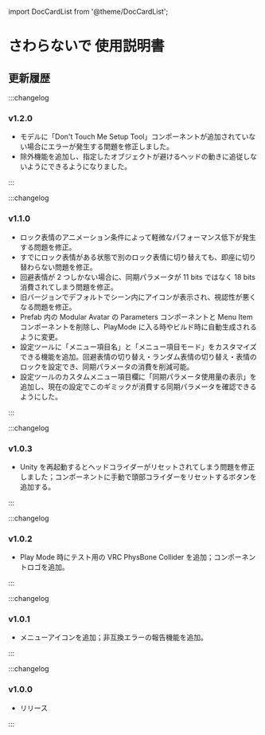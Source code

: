 import DocCardList from '@theme/DocCardList';

# さわらないで 使用説明書

<DocCardList />

## 更新履歴

:::changelog

### v1.2.0

- モデルに「Don't Touch Me Setup Tool」コンポーネントが追加されていない場合にエラーが発生する問題を修正しました。
- 除外機能を追加し、指定したオブジェクトが避けるヘッドの動きに追従しないようにできるようになりました。

:::

:::changelog

### v1.1.0

- ロック表情のアニメーション条件によって軽微なパフォーマンス低下が発生する問題を修正。
- すでにロック表情がある状態で別のロック表情に切り替えても、即座に切り替わらない問題を修正。
- 回避表情が 2 つしかない場合に、同期パラメータが 11 bits ではなく 18 bits 消費されてしまう問題を修正。
- 旧バージョンでデフォルトでシーン内にアイコンが表示され、視認性が悪くなる問題を修正。
- Prefab 内の Modular Avatar の Parameters コンポーネントと Menu Item コンポーネントを削除し、PlayMode に入る時やビルド時に自動生成されるように変更。
- 設定ツールに「メニュー項目名」と「メニュー項目モード」をカスタマイズできる機能を追加。回避表情の切り替え・ランダム表情の切り替え・表情のロックを設定でき、同期パラメータの消費を削減可能。
- 設定ツールのカスタムメニュー項目欄に「同期パラメータ使用量の表示」を追加し、現在の設定でこのギミックが消費する同期パラメータを確認できるようにした。

:::

:::changelog

### v1.0.3

- Unity を再起動するとヘッドコライダーがリセットされてしまう問題を修正しました；コンポーネントに手動で頭部コライダーをリセットするボタンを追加する。

:::

:::changelog

### v1.0.2

- Play Mode 時にテスト用の VRC PhysBone Collider を追加；コンポーネントロゴを追加。

:::

:::changelog

### v1.0.1

- メニューアイコンを追加；非互換エラーの報告機能を追加。

:::

:::changelog

### v1.0.0

- リリース

:::
